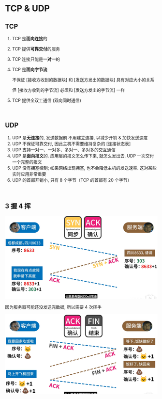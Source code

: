 # TCP & UDP

## TCP

1. TCP 是**面向连接**的

2. TCP 提供**可靠交付**的服务

3. TCP 连接只能是**一对一**的

4. TCP 是**面向字节流**

    不保证 [接收方收到的数据块] 和 [发送方发出的数据块] 具有对应大小的关系

    但 [接收方收到的字节流] 必须和 [发送方发出的字节流] 一样

5. TCP 提供全双工通信 (双向同时通信)

<br>

## UDP

1. UDP 是**无连接**的, 发送数据前 不用建立连接, 以减少开销 & 加快发送速度
2. UDP 不保证可靠交付, 因此主机不需要维持复杂的 [连接状态表]
3. UDP 支持一对一、一对多、多对一、多对多的交互通信
4. UDP 是**面向报文**的. 应用层的报文怎么传下来, 就怎么发出去. UDP 一次交付一个完整的报文
5. UDP 没有拥塞控制; 如果网络出现拥塞, 也不会降低主机的发送速率. 这对某些实时应用非常重要
6. UDP 的首部开销小, 只有 8 个字节（TCP 的首部有 20 个字节）

<br>

## 3 握 4 挥

<img src="picture/image-20220302194649739.png" alt="image-20220302194649739" style="zoom:50%;" />

因为服务器可能还没发送完数据, 所以需要 4 次挥手

<img src="picture/image-20220302194518727.png" alt="image-20220302194518727" style="zoom:50%;" />

<br>
